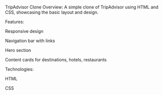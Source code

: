 TripAdvisor Clone
Overview: A simple clone of TripAdvisor using HTML and CSS, showcasing the basic layout and design.

Features:

Responsive design

Navigation bar with links

Hero section

Content cards for destinations, hotels, restaurants

Technologies:

HTML

CSS
